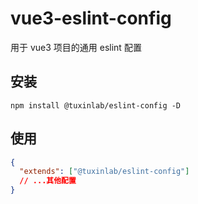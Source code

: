 # vue3-eslint-config
用于 vue3 项目的通用 eslint 配置

## 安装
```shell
npm install @tuxinlab/eslint-config -D
```

## 使用
```json
{
  "extends": ["@tuxinlab/eslint-config"]
  // ...其他配置
}
```